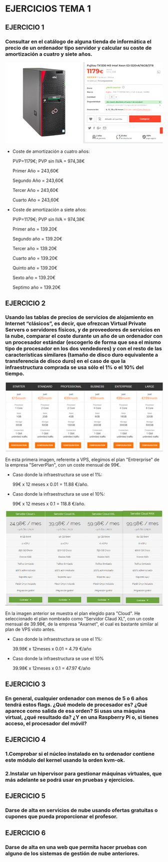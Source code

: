 # EJERCICIOS TEMA 1

## EJERCICIO 1
### Consultar en el catálogo de alguna tienda de informática el precio de un ordenador tipo servidor y calcular su coste de amortización a cuatro y siete años.

![servidor](https://github.com/JaviMancilla/Ejercicios_IV_18-19/blob/master/Ejercicios_Tema_1/Imagenes_T1/servidor.png)


- Coste de amortización a cuatro años:

	PVP=1179€;      PVP sin IVA = 974,38€

	Primer Año = 243,60€

	Segundo Año = 243,60€

	Tercer Año = 243,60€

	Cuarto Año = 243,60€	


- Coste de amortización a siete años:

	PVP=1179€;      PVP sin IVA = 974,38€

	Primer año = 139.20€

	Segundo año = 139.20€

	Tercer año = 139.20€

	Cuarto año = 139.20€

	Quinto año = 139.20€

	Sexto año = 139.20€

	Septimo año = 139.20€


## EJERCICIO 2
### Usando las tablas de precios de servicios de alojamiento en Internet “clásicos”, es decir, que ofrezcan Virtual Private Servers o servidores físicos, y de proveedores de servicios en la nube, comparar el coste durante un año de un ordenador con un procesador estándar (escogerlo de forma que sea el mismo tipo de procesador en los dos vendedores) y con el resto de las características similares (tamaño de disco duro equivalente a transferencia de disco duro) en el caso de que la infraestructura comprada se usa sólo el 1% o el 10% del tiempo.

![serverplan](https://github.com/JaviMancilla/Ejercicios_IV_18-19/blob/master/Ejercicios_Tema_1/Imagenes_T1/VPS_ejerc2.PNG)

En esta primera imagen, referente a VPS, elegimos el plan "Entrerprise" de la empresa "ServerPlan", con un coste mensual de 99€. 

- Caso donde la infraestructura se use el 1%:
    
	99€ x 12 meses x 0.01 = 11.88 €/año.

- Caso donde la infraestructura se use el 10%:
    
	99€ x 12 meses x 0.1 = 118.8 €/año.

![axarnet](https://github.com/JaviMancilla/Ejercicios_IV_18-19/blob/master/Ejercicios_Tema_1/Imagenes_T1/Cloud_ejerc2.PNG)

En la imagen anterior se muestra el plan elegido para "Cloud". He seleccionado el plan nombrado como "Servidor Claud XL", con un coste mensual de 39.98€, de la empresa "Axarnet", el cual es bastante similar al plan de VPS visto antes.
- Caso donde la infraestructura se use el 1%:

	39.98€ x 12meses x 0.01 = 4.79 €/año

- Caso donde la infraestructura se use el 10%

	39.98€ x 12meses x 0.1 = 47.97 €/año

## EJERCICIO 3
### En general, cualquier ordenador con menos de 5 o 6 años tendrá estos flags. ¿Qué modelo de procesador es? ¿Qué aparece como salida de esa orden? Si usas una máquina virtual, ¿qué resultado da? ¿Y en una Raspberry Pi o, si tienes acceso, el procesador del móvil?

## EJERCICIO 4
### 1.Comprobar si el núcleo instalado en tu ordenador contiene este módulo del kernel usando la orden kvm-ok.
### 2.Instalar un hipervisor para gestionar máquinas virtuales, que más adelante se podrá usar en pruebas y ejercicios.

## EJERCICIO 5
### Darse de alta en servicios de nube usando ofertas gratuitas o cupones que pueda proporcionar el profesor.

## EJERCICIO 6
### Darse de alta en una web que permita hacer pruebas con alguno de los sistemas de gestión de nube anteriores.
